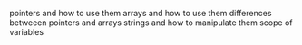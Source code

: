 pointers and how to use them
arrays and how to use them
differences betweeen pointers and arrays
strings and how to manipulate them
scope of variables

